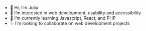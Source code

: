 - 👋 Hi, I’m Julia
- 👀 I’m interested in web development, usability and accessibility
- 🌱 I’m currently learning Javascript, React, and PHP
- ✨ I’m looking to collaborate on web development projects
<!--- - 📫 How to reach me www.juliadressman.com -->
 
<!---- juliadressman/juliadressman is a 💞️ special ✨ repository because its `README.md` (this file) appears on your GitHub profile.
You can click the Preview link to take a look at your changes.
--->

